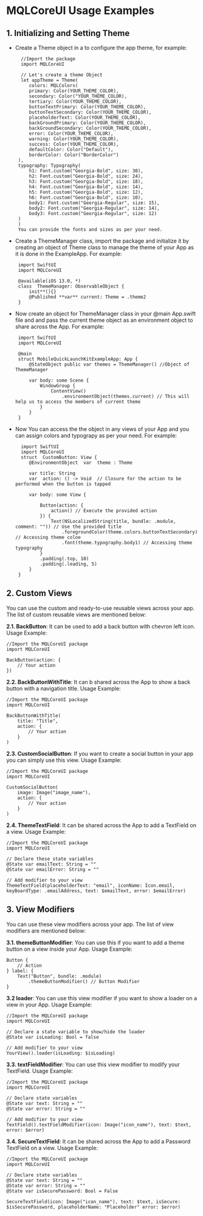 # MQLCoreUI Usage Examples

## 1. Initializing and Setting Theme
 * Create a Theme object in a to configure the app theme, for example:
 
         //Import the package
         import MQLCoreUI
     
         // Let's create a theme Object
         let appTheme = Theme(
            colors: MQLColors(
            primary: Color(YOUR_THEME_COLOR),
            secondary: Color("YOUR_THEME_COLOR),
            tertiary: Color(YOUR_THEME_COLOR),
            buttonTextPrimary: Color(YOUR_THEME_COLOR),
            buttonTextSecondary: Color(YOUR_THEME_COLOR),
            placeholderText: Color(YOUR_THEME_COLOR),
            backGroundPrimary: Color(YOUR_THEME_COLOR),
            backGroundSecondary: Color(YOUR_THEME_COLOR),
            error: Color(YOUR_THEME_COLOR),
            warning: Color(YOUR_THEME_COLOR),
            success: Color(YOUR_THEME_COLOR),
            defaultColor: Color("Default"),
            borderColor: Color("BorderColor")
        ),
        typography: Typography(
            h1: Font.custom("Georgia-Bold", size: 30),
            h2: Font.custom("Georgia-Bold", size: 24),
            h3: Font.custom("Georgia-Bold", size: 18),
            h4: Font.custom("Georgia-Bold", size: 14),
            h5: Font.custom("Georgia-Bold", size: 12),
            h6: Font.custom("Georgia-Bold", size: 10),
            body1: Font.custom("Georgia-Regular", size: 15),
            body2: Font.custom("Georgia-Regular", size: 14),
            body3: Font.custom("Georgia-Regular", size: 12)
        )
        ) 
        You can provide the fonts and sizes as per your need.
        
 * Create a ThemeManager class, import the package and initialize it by creating an object of Theme class to manage the theme of your App as it is done in the ExampleApp. For example:

        import SwiftUI
        import MQLCoreUI

        @available(iOS 13.0, *)
        class  ThemeManager: ObservableObject {
            init**(){}
            @Published **var** current: Theme = .theme2
        }
 * Now create an object for ThemeManager class in your @main App.swift file and and pass the current theme object as an environment object to share across the App. For example:

        import SwiftUI
        import MQLCoreUI

        @main
        struct MobileQuickLaunchKitExampleApp: App {
            @StateObject public var themes = ThemeManager() //Object of ThemeManager
            
            var body: some Scene {
                WindowGroup {
                    ContentView()
                        .environmentObject(themes.current) // This will help us to access the members of current theme
                }
            }
        }
 
 * Now You can access the the object in any views of your App and you can assign colors and typograpy as per your need. For example:
 
         import SwiftUI
         import MQLCoreUI
         struct  CustomButton: View {
            @EnvironmentObject  var  theme : Theme

            var title: String
            var  action: () -> Void  // Closure for the action to be performed when the button is tapped

            var body: some View {

                Button(action: {
                    action() // Execute the provided action
                }) {
                    Text(NSLocalizedString(title, bundle: .module, comment: "")) // Use the provided title
                        .foregroundColor(theme.colors.buttonTextSecondary) // Accessing theme coloe
                        .font(theme.typography.body1) // Accessing theme typography
                }
                .padding(.top, 10)
                .padding(.leading, 5)
            }
        }



## 2.  Custom Views
You can use the custom and ready-to-use reusable views across your app. The list of custom reusable views are mentioned below:

**2.1. BackButton**: It can be used to add a back button with chevron left icon. Usage Example:
    
    //Import the MQLCoreUI package
    import MQLCoreUI
    
    BackButton(action: {
        // Your action
    })


**2.2. BackButtonWithTitle**: It can b shared across the App to show a back button with a navigation title. Usage Example:
    
    //Import the MQLCoreUI package
    import MQLCoreUI
    
    BackButtonWithTitle(
        title: "Title",
        action: {
            // Your action
        }
    )

**2.3. CustomSocialButton**: If you want to create a social button in your app you can simply use this view. Usage Example:
    
    //Import the MQLCoreUI package
    import MQLCoreUI
    
    CustomSocialButton(
        image: Image("image_name"),
        action: {
            // Your action
        }
    )

**2.4. ThemeTextField**: It can be shared across the App to add a TextField on a view. Usage Example:

    //Import the MQLCoreUI package
    import MQLCoreUI
    
    // Declare these state variables
    @State var emailText: String = ""
    @State var emailError: String = ""

    // Add modifier to your view
    ThemeTextField(placeholderText: "email", iconName: Icon.email, keyBoardType: .emailAddress, text: $emailText, error: $emailError)


## 3. View Modifiers 
You can use these view modifiers across your app. The list of view modifiers are mentioned below:

**3.1. themeButtonModifier**: You can use this if you want to add  a theme button on a view inside your App. Usage Example:
    
    Button {
        // Action
    } label: {
        Text("Button", bundle: .module)
            .themeButtonModifier() // Button Modifier
    }

**3.2 loader**:  You can use this view modifier if you want to show a loader on a view in your App. Usage Example:

    //Import the MQLCoreUI package
    import MQLCoreUI
    
    // Declare a state variable to show/hide the loader
    @State var isLoading: Bool = false
    
    // Add modifier to your view
    YourView().loader(isLoading: $isLoading)

**3.3. textFieldModifier**: You can use this view modifier to modify your TextField. Usage Example:

    //Import the MQLCoreUI package
    import MQLCoreUI
    
    // Declare state variables
    @State var text: String = ""
    @State var error: String = ""
    
    // Add modifier to your view
    TextField().textFieldModifier(icon: Image("icon_name"), text: $text, error: $error)

**3.4. SecureTextField**: It can be shared across the App to add a Password TextField on a view. Usage Example:

    //Import the MQLCoreUI package
    import MQLCoreUI
    
    // Declare state variables
    @State var text: String = ""
    @State var error: String = ""
    @State var isSecurePassword: Bool = False
    
    SecureTextField(icon: Image("icon_name"), text: $text, isSecure: $isSecurePassword, placeholderName: "Placeholder" error: $error)






